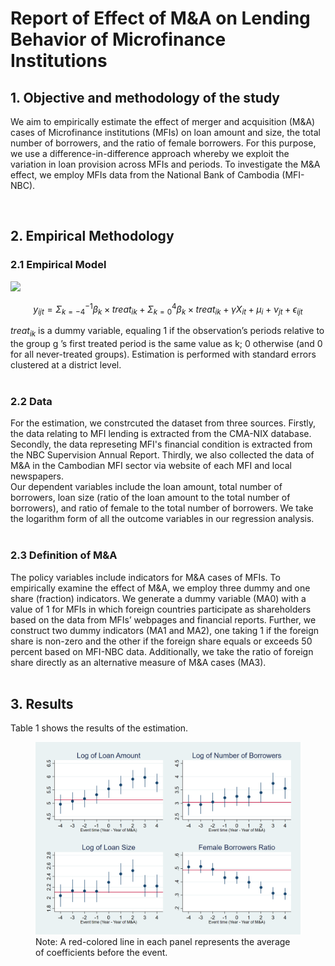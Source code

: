 # Report of Effect of M&A on Lending Behavior of Microfinance Institutions

## 1. Objective and methodology of the study
We aim to empirically estimate the effect of merger and acquisition (M&A) cases of Microfinance institutions (MFIs) on loan amount and size, the total number of borrowers, and the ratio of female borrowers. For this purpose, we use a difference-in-difference approach whereby we exploit the variation in loan provision across MFIs and periods. To investigate the M&A effect, we employ MFIs data from the National Bank of Cambodia (MFI-NBC).  

<br>


## 2. Empirical Methodology 
### 2.1 Empirical Model


<img src="https://render.githubusercontent.com/render/math?math=y_{ijt} = \Sigma_{k=-4}^{-1} \beta_{k} \times treat_{ik} - \Sigma_{k=0}^{4} \beta_{k} \times treat_{ik} - \gamma X_{it} - \mu_i - \nu_{jt} - \epsilon_{ijt}"><br>



$$ y_{ijt} = \Sigma_{k=-4}^{-1} \beta_{k} \times treat_{ik} + \Sigma_{k=0}^{4} \beta_{k} \times treat_{ik}+\gamma X_{it} + \mu_i+\nu_{jt} + \epsilon_{ijt} $$


$treat_{ik}$ is a dummy variable, equaling 1 if the observation’s periods relative to the group 
g
’s first treated period is the same value as k; 0 otherwise (and 0 for all never-treated groups).
Estimation is  performed with standard errors clustered at a district level.
<br><br>

### 2.2 Data
For the estimation, we constrcuted the dataset from three sources. Firstly, the data relating to MFI lending is extracted from the CMA-NIX database. Secondly, the data represeting MFI's financial condition is extracted from the NBC Supervision Annual Report. Thirdly, we also collected the data of M&A in the Cambodian MFI sector via website of each MFI and local newspapers.
<br>
Our dependent variables include the loan amount, total number of borrowers, loan size (ratio of the loan amount to the total number of borrowers), and ratio of female to the total number of borrowers. We take the logarithm form of all the outcome variables in our regression analysis.
<br><br>

### 2.3 Definition of M&A
The policy variables include indicators for M&A cases of MFIs. To empirically examine the effect of M&A, we employ three dummy and one share (fraction) indicators. We generate a dummy variable (MA0) with a value of 1 for MFIs in which foreign countries participate as shareholders based on the data from MFIs’ webpages and financial reports. Further, we construct two dummy indicators (MA1 and MA2), one taking 1 if the foreign share is non-zero and the other if the foreign share equals or exceeds 50 percent based on MFI-NBC data. Additionally, we take the ratio of foreign share directly as an alternative measure of M&A cases (MA3).
<br><br>

## 3. Results 
Table 1 shows the results of the estimation.



<figure>
    <img src="Graph_Event_Study/EventStudy.png" alt="Table 1" title="Table 1" />
    Note: A red-colored line in each panel represents the average of coefficients before the event.
</figure>




